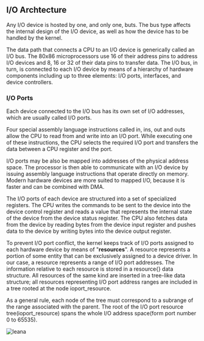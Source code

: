 ## I/O Archtecture

Any I/O device is hosted by one, and only one, buts. The bus type affects the internal design of the I/O device, as well as how the device has to be handled by the kernel.

The data path that connects a CPU to an I/O device is generically called an I/O bus. The 80x86 microprocessors use 16 of their address pins to address I/O devices and 8, 16 or 32 of their data pins to transfer data. The I/O bus, in turn, is connected to each I/O device by means of a hierarchy of hardware components including up to three elements: I/O ports, interfaces, and device controllers.


### I/O Ports

Each device connected to the I/O bus has its own set of I/O addresses, which are usually called I/O ports. 

Four special assembly language instructions called in, ins, out and outs allow the CPU to read from and write into an I/O port. While executing one of these instructions, the CPU selects the required I/O port and transfers the data between a CPU register and the port.

I/O ports may be also be mapped into addresses of the physical address space. The processor is then able to communicate with an I/O device by issuing assembly language instructions that operate directly on memory. Modern hardware devices are more suited to mapped I/O, because it is faster and can be combined with DMA.

The I/O ports of each device are structured into a set of specialized registers. The CPU writes the commands to be sent to the device into the device control register and reads a value that represents the internal state of the device from the device status register. The CPU also fetches data from the device by reading bytes from the device input register and pushes data to the device by writing bytes into the device output register.

To prevent I/O port conflict, the kernel keeps track of I/O ports assigned to each hardware device by means of "**resources**". A resource represents a portion of some entity that can be exclusively assigned to a device driver. In our case, a resource represents a range of I/O port addresses. The information relative to each resource is stored in a resource{} data structure. All resources of the same kind are inserted in a tree-like data structure; all resources representing I/O port address ranges are included in a tree rooted at the node ioport_resource.

As a general rule, each node of the tree must correspond to a subrange of the range associated with the parent. The root of the I/O port resource tree(ioport_resource) spans the whole I/O address space(form port number 0 to 65535).


![leana](https://drive.google.com/file/d/1HwTgn6UB4I3tfmjkv1wbHL0IptHSEnq9/view?usp=sharing)



